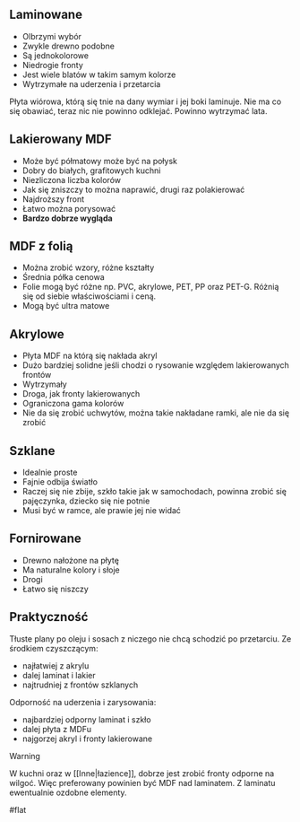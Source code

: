 ## Laminowane
- Olbrzymi wybór
- Zwykle drewno podobne
- Są jednokolorowe
- Niedrogie fronty
- Jest wiele blatów w takim samym kolorze
- Wytrzymałe na uderzenia i przetarcia

Płyta wiórowa, którą się tnie na dany wymiar i jej boki laminuje. Nie ma co się obawiać, teraz nic nie powinno odklejać. Powinno wytrzymać lata. 

## Lakierowany MDF
- Może być półmatowy może być na połysk
- Dobry do białych, grafitowych kuchni
- Niezliczona liczba kolorów
- Jak się zniszczy to można naprawić, drugi raz polakierować
- Najdroższy front
- Łatwo można porysować
- **Bardzo dobrze wygląda**

## MDF z folią
- Można zrobić wzory, różne kształty
- Średnia półka cenowa
- Folie mogą być różne np. PVC, akrylowe, PET, PP oraz PET-G. Różnią się od siebie właściwościami i ceną.
- Mogą być ultra matowe

## Akrylowe
- Płyta MDF na którą się nakłada akryl
- Dużo bardziej solidne jeśli chodzi o rysowanie względem lakierowanych frontów
- Wytrzymały 
- Droga, jak fronty lakierowanych
- Ograniczona gama kolorów
- Nie da się zrobić uchwytów, można takie nakładane ramki, ale nie da się zrobić 

## Szklane
- Idealnie proste
- Fajnie odbija światło
- Raczej się nie zbije, szkło takie jak w samochodach, powinna zrobić się pajęczynka, dziecko się nie potnie
- Musi być w ramce, ale prawie jej nie widać

## Fornirowane
- Drewno nałożone na płytę
- Ma naturalne kolory i słoje
- Drogi
- Łatwo się niszczy

## Praktyczność
Tłuste plany po oleju i sosach z niczego nie chcą schodzić po przetarciu. Ze środkiem czyszczącym:
- najłatwiej z akrylu
- dalej laminat i lakier
- najtrudniej z frontów szklanych

Odporność na uderzenia i zarysowania:
- najbardziej odporny laminat i szkło
- dalej płyta z MDFu
- najgorzej akryl i fronty lakierowane


>[!warning]
>W kuchni oraz w [[Inne|łazience]], dobrze jest zrobić fronty odporne na wilgoć. Więc preferowany powinien być MDF nad laminatem. Z laminatu ewentualnie ozdobne elementy.


#flat